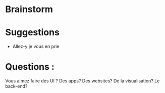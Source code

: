 # Brainstorm

# Suggestions

* Allez-y je vous en prie

# Questions :

Vous aimez faire des UI ?
Des apps?
Des websites?
De la visualisation?
Le back-end?
